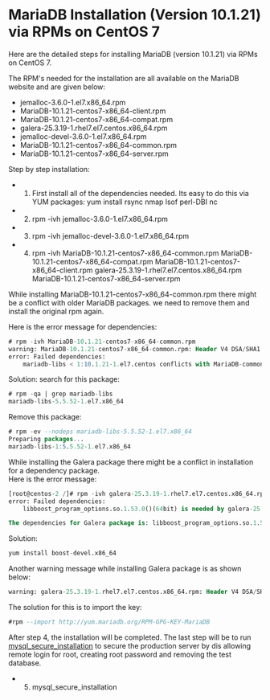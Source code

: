 # MariaDB Installation (Version 10.1.21) via RPMs on CentOS 7

Here are the detailed steps for installing MariaDB (version 10.1.21) via RPMs on CentOS 7.

The RPM's needed for the installation are all available on the MariaDB website and are given below:

- jemalloc-3.6.0-1.el7.x86_64.rpm
- MariaDB-10.1.21-centos7-x86_64-client.rpm
- MariaDB-10.1.21-centos7-x86_64-compat.rpm
- galera-25.3.19-1.rhel7.el7.centos.x86_64.rpm
- jemalloc-devel-3.6.0-1.el7.x86_64.rpm
- MariaDB-10.1.21-centos7-x86_64-common.rpm
- MariaDB-10.1.21-centos7-x86_64-server.rpm

Step by step installation:

- 1) First install all of the dependencies needed. Its easy to do this via YUM packages:
yum install rsync nmap lsof perl-DBI nc
- 2) rpm -ivh jemalloc-3.6.0-1.el7.x86_64.rpm
- 3) rpm -ivh jemalloc-devel-3.6.0-1.el7.x86_64.rpm
- 4) rpm -ivh MariaDB-10.1.21-centos7-x86_64-common.rpm MariaDB-10.1.21-centos7-x86_64-compat.rpm MariaDB-10.1.21-centos7-x86_64-client.rpm galera-25.3.19-1.rhel7.el7.centos.x86_64.rpm MariaDB-10.1.21-centos7-x86_64-server.rpm

While installing MariaDB-10.1.21-centos7-x86_64-common.rpm there might be a conflict with older MariaDB packages. we need to remove them and install the original rpm again.

Here is the error message for dependencies:

```sql
# rpm -ivh MariaDB-10.1.21-centos7-x86_64-common.rpm 
warning: MariaDB-10.1.21-centos7-x86_64-common.rpm: Header V4 DSA/SHA1 Signature, key ID 1bb943db: NOKEY
error: Failed dependencies:
	mariadb-libs < 1:10.1.21-1.el7.centos conflicts with MariaDB-common-10.1.21-1.el7.centos.x86_64
```

Solution:
search for this package:

```sql
# rpm -qa | grep mariadb-libs
mariadb-libs-5.5.52-1.el7.x86_64
```

Remove this package:

```sql
# rpm -ev --nodeps mariadb-libs-5.5.52-1.el7.x86_64
Preparing packages...
mariadb-libs-1:5.5.52-1.el7.x86_64
```

While installing the Galera package there might be a conflict in installation for a dependency package.  
Here is the error message:

```sql
[root@centos-2 /]# rpm -ivh galera-25.3.19-1.rhel7.el7.centos.x86_64.rpm 
error: Failed dependencies:
	libboost_program_options.so.1.53.0()(64bit) is needed by galera-25.3.19-1.rhel7.el7.centos.x86_64

The dependencies for Galera package is: libboost_program_options.so.1.53.0
```

Solution:

```sql
yum install boost-devel.x86_64
```

Another warning message while installing Galera package is as shown below:

```sql
warning: galera-25.3.19-1.rhel7.el7.centos.x86_64.rpm: Header V4 DSA/SHA1 Signature, key ID 1bb943db: NOKEY 
```

The solution for this is to import the key:

```sql
#rpm --import http://yum.mariadb.org/RPM-GPG-KEY-MariaDB
```

After step 4, the installation will be completed. The last step will be to run [mysql_secure_installation](/clients-utilities/mysql_secure_installation) to secure the production server by dis allowing remote login for root, creating root password and  removing the test database.

- 5) mysql_secure_installation